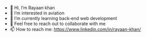 - 👋 Hi, I’m Rayaan khan
- 👀 I’m interested in aviation
- 🌱 I’m currently learning back-end web development
- 💞️ Feel free to reach out to collaborate with me
- 📫 How to reach me: https://www.linkedin.com/in/rayaan-khan/
<!---
Rayaan-khan428/Rayaan-khan428 is a ✨ special ✨ repository because its `README.md` (this file) appears on your GitHub profile.
You can click the Preview link to take a look at your changes.
--->
